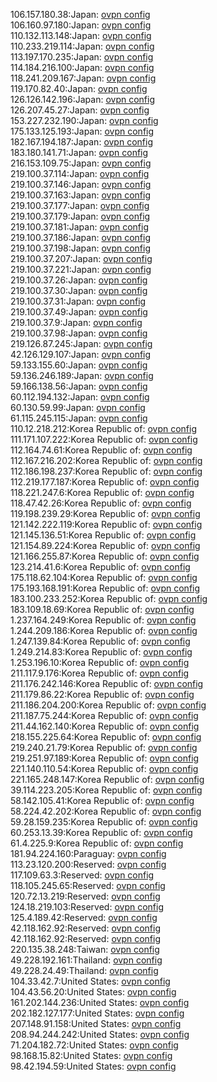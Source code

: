 106.157.180.38:Japan: [ovpn config](vpn/106_157_180_38.ovpn)  
106.160.97.180:Japan: [ovpn config](vpn/106_160_97_180.ovpn)  
110.132.113.148:Japan: [ovpn config](vpn/110_132_113_148.ovpn)  
110.233.219.114:Japan: [ovpn config](vpn/110_233_219_114.ovpn)  
113.197.170.235:Japan: [ovpn config](vpn/113_197_170_235.ovpn)  
114.184.216.100:Japan: [ovpn config](vpn/114_184_216_100.ovpn)  
118.241.209.167:Japan: [ovpn config](vpn/118_241_209_167.ovpn)  
119.170.82.40:Japan: [ovpn config](vpn/119_170_82_40.ovpn)  
126.126.142.196:Japan: [ovpn config](vpn/126_126_142_196.ovpn)  
126.207.45.27:Japan: [ovpn config](vpn/126_207_45_27.ovpn)  
153.227.232.190:Japan: [ovpn config](vpn/153_227_232_190.ovpn)  
175.133.125.193:Japan: [ovpn config](vpn/175_133_125_193.ovpn)  
182.167.194.187:Japan: [ovpn config](vpn/182_167_194_187.ovpn)  
183.180.141.71:Japan: [ovpn config](vpn/183_180_141_71.ovpn)  
216.153.109.75:Japan: [ovpn config](vpn/216_153_109_75.ovpn)  
219.100.37.114:Japan: [ovpn config](vpn/219_100_37_114.ovpn)  
219.100.37.146:Japan: [ovpn config](vpn/219_100_37_146.ovpn)  
219.100.37.163:Japan: [ovpn config](vpn/219_100_37_163.ovpn)  
219.100.37.177:Japan: [ovpn config](vpn/219_100_37_177.ovpn)  
219.100.37.179:Japan: [ovpn config](vpn/219_100_37_179.ovpn)  
219.100.37.181:Japan: [ovpn config](vpn/219_100_37_181.ovpn)  
219.100.37.186:Japan: [ovpn config](vpn/219_100_37_186.ovpn)  
219.100.37.198:Japan: [ovpn config](vpn/219_100_37_198.ovpn)  
219.100.37.207:Japan: [ovpn config](vpn/219_100_37_207.ovpn)  
219.100.37.221:Japan: [ovpn config](vpn/219_100_37_221.ovpn)  
219.100.37.26:Japan: [ovpn config](vpn/219_100_37_26.ovpn)  
219.100.37.30:Japan: [ovpn config](vpn/219_100_37_30.ovpn)  
219.100.37.31:Japan: [ovpn config](vpn/219_100_37_31.ovpn)  
219.100.37.49:Japan: [ovpn config](vpn/219_100_37_49.ovpn)  
219.100.37.9:Japan: [ovpn config](vpn/219_100_37_9.ovpn)  
219.100.37.98:Japan: [ovpn config](vpn/219_100_37_98.ovpn)  
219.126.87.245:Japan: [ovpn config](vpn/219_126_87_245.ovpn)  
42.126.129.107:Japan: [ovpn config](vpn/42_126_129_107.ovpn)  
59.133.155.60:Japan: [ovpn config](vpn/59_133_155_60.ovpn)  
59.136.246.189:Japan: [ovpn config](vpn/59_136_246_189.ovpn)  
59.166.138.56:Japan: [ovpn config](vpn/59_166_138_56.ovpn)  
60.112.194.132:Japan: [ovpn config](vpn/60_112_194_132.ovpn)  
60.130.59.99:Japan: [ovpn config](vpn/60_130_59_99.ovpn)  
61.115.245.115:Japan: [ovpn config](vpn/61_115_245_115.ovpn)  
110.12.218.212:Korea Republic of: [ovpn config](vpn/110_12_218_212.ovpn)  
111.171.107.222:Korea Republic of: [ovpn config](vpn/111_171_107_222.ovpn)  
112.164.74.61:Korea Republic of: [ovpn config](vpn/112_164_74_61.ovpn)  
112.167.216.202:Korea Republic of: [ovpn config](vpn/112_167_216_202.ovpn)  
112.186.198.237:Korea Republic of: [ovpn config](vpn/112_186_198_237.ovpn)  
112.219.177.187:Korea Republic of: [ovpn config](vpn/112_219_177_187.ovpn)  
118.221.247.6:Korea Republic of: [ovpn config](vpn/118_221_247_6.ovpn)  
118.47.42.26:Korea Republic of: [ovpn config](vpn/118_47_42_26.ovpn)  
119.198.239.29:Korea Republic of: [ovpn config](vpn/119_198_239_29.ovpn)  
121.142.222.119:Korea Republic of: [ovpn config](vpn/121_142_222_119.ovpn)  
121.145.136.51:Korea Republic of: [ovpn config](vpn/121_145_136_51.ovpn)  
121.154.89.224:Korea Republic of: [ovpn config](vpn/121_154_89_224.ovpn)  
121.166.255.87:Korea Republic of: [ovpn config](vpn/121_166_255_87.ovpn)  
123.214.41.6:Korea Republic of: [ovpn config](vpn/123_214_41_6.ovpn)  
175.118.62.104:Korea Republic of: [ovpn config](vpn/175_118_62_104.ovpn)  
175.193.168.191:Korea Republic of: [ovpn config](vpn/175_193_168_191.ovpn)  
183.100.233.252:Korea Republic of: [ovpn config](vpn/183_100_233_252.ovpn)  
183.109.18.69:Korea Republic of: [ovpn config](vpn/183_109_18_69.ovpn)  
1.237.164.249:Korea Republic of: [ovpn config](vpn/1_237_164_249.ovpn)  
1.244.209.186:Korea Republic of: [ovpn config](vpn/1_244_209_186.ovpn)  
1.247.139.84:Korea Republic of: [ovpn config](vpn/1_247_139_84.ovpn)  
1.249.214.83:Korea Republic of: [ovpn config](vpn/1_249_214_83.ovpn)  
1.253.196.10:Korea Republic of: [ovpn config](vpn/1_253_196_10.ovpn)  
211.117.9.176:Korea Republic of: [ovpn config](vpn/211_117_9_176.ovpn)  
211.176.242.146:Korea Republic of: [ovpn config](vpn/211_176_242_146.ovpn)  
211.179.86.22:Korea Republic of: [ovpn config](vpn/211_179_86_22.ovpn)  
211.186.204.200:Korea Republic of: [ovpn config](vpn/211_186_204_200.ovpn)  
211.187.75.244:Korea Republic of: [ovpn config](vpn/211_187_75_244.ovpn)  
211.44.162.140:Korea Republic of: [ovpn config](vpn/211_44_162_140.ovpn)  
218.155.225.64:Korea Republic of: [ovpn config](vpn/218_155_225_64.ovpn)  
219.240.21.79:Korea Republic of: [ovpn config](vpn/219_240_21_79.ovpn)  
219.251.97.189:Korea Republic of: [ovpn config](vpn/219_251_97_189.ovpn)  
221.140.110.54:Korea Republic of: [ovpn config](vpn/221_140_110_54.ovpn)  
221.165.248.147:Korea Republic of: [ovpn config](vpn/221_165_248_147.ovpn)  
39.114.223.205:Korea Republic of: [ovpn config](vpn/39_114_223_205.ovpn)  
58.142.105.41:Korea Republic of: [ovpn config](vpn/58_142_105_41.ovpn)  
58.224.42.202:Korea Republic of: [ovpn config](vpn/58_224_42_202.ovpn)  
59.28.159.235:Korea Republic of: [ovpn config](vpn/59_28_159_235.ovpn)  
60.253.13.39:Korea Republic of: [ovpn config](vpn/60_253_13_39.ovpn)  
61.4.225.9:Korea Republic of: [ovpn config](vpn/61_4_225_9.ovpn)  
181.94.224.160:Paraguay: [ovpn config](vpn/181_94_224_160.ovpn)  
113.23.120.200:Reserved: [ovpn config](vpn/113_23_120_200.ovpn)  
117.109.63.3:Reserved: [ovpn config](vpn/117_109_63_3.ovpn)  
118.105.245.65:Reserved: [ovpn config](vpn/118_105_245_65.ovpn)  
120.72.13.219:Reserved: [ovpn config](vpn/120_72_13_219.ovpn)  
124.18.219.103:Reserved: [ovpn config](vpn/124_18_219_103.ovpn)  
125.4.189.42:Reserved: [ovpn config](vpn/125_4_189_42.ovpn)  
42.118.162.92:Reserved: [ovpn config](vpn/42_118_162_92.ovpn)  
42.118.162.92:Reserved: [ovpn config](vpn/42_118_162_92.ovpn)  
220.135.38.248:Taiwan: [ovpn config](vpn/220_135_38_248.ovpn)  
49.228.192.161:Thailand: [ovpn config](vpn/49_228_192_161.ovpn)  
49.228.24.49:Thailand: [ovpn config](vpn/49_228_24_49.ovpn)  
104.33.42.7:United States: [ovpn config](vpn/104_33_42_7.ovpn)  
104.43.56.20:United States: [ovpn config](vpn/104_43_56_20.ovpn)  
161.202.144.236:United States: [ovpn config](vpn/161_202_144_236.ovpn)  
202.182.127.177:United States: [ovpn config](vpn/202_182_127_177.ovpn)  
207.148.91.158:United States: [ovpn config](vpn/207_148_91_158.ovpn)  
208.94.244.242:United States: [ovpn config](vpn/208_94_244_242.ovpn)  
71.204.182.72:United States: [ovpn config](vpn/71_204_182_72.ovpn)  
98.168.15.82:United States: [ovpn config](vpn/98_168_15_82.ovpn)  
98.42.194.59:United States: [ovpn config](vpn/98_42_194_59.ovpn)  
